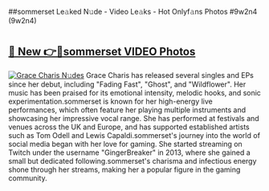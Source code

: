 ##sommerset Le𝚊ked N𝚞de - Video Le𝚊ks - Hot Onlyf𝚊ns Photos #9w2n4 (9w2n4)

# <h2><a href="https://mediaupload.pro?title=sommerset&ref=9FEB">🔗 New 👉🔴sommerset VIDEO Photos</a></h2>

[![Grace Charis N𝚞des](https://i.imgur.com/rIISA9y.gif)](https://mediaupload.pro?title=sommerset&ref=9FEB)
Grace Charis has released several singles and EPs since her debut, including "Fading Fast", "Ghost", and "Wildflower". Her music has been praised for its emotional intensity, melodic hooks, and sonic experimentation.sommerset is known for her high-energy live performances, which often feature her playing multiple instruments and showcasing her impressive vocal range. She has performed at festivals and venues across the UK and Europe, and has supported established artists such as Tom Odell and Lewis Capaldi.sommerset's journey into the world of social media began with her love for gaming. She started streaming on Twitch under the username "GingerBreaker" in 2013, where she gained a small but dedicated following.sommerset's charisma and infectious energy shone through her streams, making her a popular figure in the gaming community.